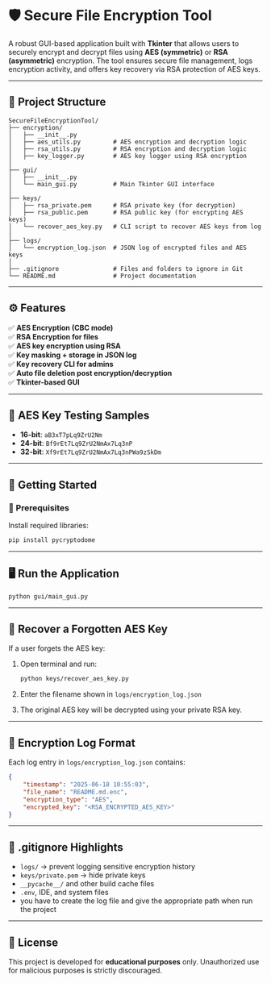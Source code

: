 # 🛡️ Secure File Encryption Tool

A robust GUI-based application built with **Tkinter** that allows users to securely encrypt and decrypt files using **AES (symmetric)** or **RSA (asymmetric)** encryption. The tool ensures secure file management, logs encryption activity, and offers key recovery via RSA protection of AES keys.

---

## 📁 Project Structure

```
SecureFileEncryptionTool/
├── encryption/
│   ├── __init__.py
│   ├── aes_utils.py         # AES encryption and decryption logic
│   ├── rsa_utils.py         # RSA encryption and decryption logic
│   ├── key_logger.py        # AES key logger using RSA encryption
│
├── gui/
│   ├── __init__.py
│   └── main_gui.py          # Main Tkinter GUI interface
│
├── keys/
│   ├── rsa_private.pem      # RSA private key (for decryption)
│   ├── rsa_public.pem       # RSA public key (for encrypting AES keys)
│   └── recover_aes_key.py   # CLI script to recover AES keys from log
│
├── logs/
│   └── encryption_log.json  # JSON log of encrypted files and AES keys
│
├── .gitignore               # Files and folders to ignore in Git
└── README.md                # Project documentation
```

---

## ⚙️ Features

✅ **AES Encryption (CBC mode)**  
✅ **RSA Encryption for files**  
✅ **AES key encryption using RSA**  
✅ **Key masking + storage in JSON log**  
✅ **Key recovery CLI for admins**  
✅ **Auto file deletion post encryption/decryption**  
✅ **Tkinter-based GUI**

---

## 🧪 AES Key Testing Samples

- **16-bit**: `aB3xT7pLq9ZrU2Nm`  
- **24-bit**: `Bf9rEt7Lq9ZrU2NmAx7Lq3nP`  
- **32-bit**: `Xf9rEt7Lq9ZrU2NmAx7Lq3nPWa9zSkDm`

---

## 🚀 Getting Started

### 🔧 Prerequisites

Install required libraries:

```bash
pip install pycryptodome
```

---

## 🖥️ Run the Application

```bash
python gui/main_gui.py
```

---

## 🔐 Recover a Forgotten AES Key

If a user forgets the AES key:

1. Open terminal and run:

   ```bash
   python keys/recover_aes_key.py
   ```

2. Enter the filename shown in `logs/encryption_log.json`
3. The original AES key will be decrypted using your private RSA key.

---

## 🧾 Encryption Log Format

Each log entry in `logs/encryption_log.json` contains:

```json
{
    "timestamp": "2025-06-18 10:55:03",
    "file_name": "README.md.enc",
    "encryption_type": "AES",
    "encrypted_key": "<RSA_ENCRYPTED_AES_KEY>"
}
```

---

## 📌 .gitignore Highlights

- `logs/` → prevent logging sensitive encryption history  
- `keys/private.pem` → hide private keys  
- `__pycache__/` and other build cache files  
- `.env`, IDE, and system files
-  you have to create the log file and give the appropriate path when run the project

---

## 📄 License

This project is developed for **educational purposes** only. Unauthorized use for malicious purposes is strictly discouraged.

